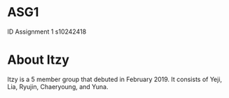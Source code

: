 # ASG1 
ID Assignment 1 s10242418

# About Itzy
Itzy is a 5 member group that debuted in February 2019. It consists of Yeji, Lia, Ryujin, Chaeryoung, and Yuna. 





